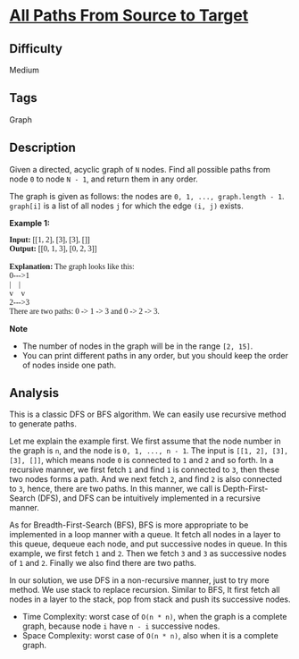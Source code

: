 # [All Paths From Source to Target](https://leetcode.com/problems/all-paths-from-source-to-target/)

## Difficulty

Medium

## Tags

Graph

## Description

Given a directed, acyclic graph of `N` nodes.  Find all possible paths from node `0` to node `N - 1`, and return them in any order.

The graph is given as follows:  the nodes are `0, 1, ..., graph.length - 1`.  `graph[i]` is a list of all nodes `j` for which the edge `(i, j)` exists.

**Example 1:** 
<pre style="font-family: consolas">
<b>Input:</b> [[1, 2], [3], [3], []]
<b>Output:</b> [[0, 1, 3], [0, 2, 3]]

<b>Explanation:</b> The graph looks like this:
0--->1
|    |
v    v
2--->3
There are two paths: 0 -> 1 -> 3 and 0 -> 2 -> 3.
</pre>

**Note**
- The number of nodes in the graph will be in the range `[2, 15]`.
- You can print different paths in any order, but you should keep the order of nodes inside one path.

## Analysis

This is a classic DFS or BFS algorithm. We can easily use recursive method to generate paths.

Let me explain the example first. We first assume that the node number in the graph is `n`, and the node is `0, 1, ..., n - 1`. The input is `[[1, 2], [3], [3], []]`, which means node `0` is connected to `1` and `2` and so forth. In a recursive manner, we first fetch `1` and find `1` is connected to `3`, then these two nodes forms a path. And we next fetch `2`, and find `2` is also connected to `3`, hence, there are two paths. In this manner, we call is Depth-First-Search (DFS), and DFS can be intuitively implemented in a recursive manner.

As for Breadth-First-Search (BFS), BFS is more appropriate to be implemented in a loop manner with a queue. It fetch all nodes in a layer to this queue, dequeue each node, and put successive nodes in queue. In this example, we first fetch `1` and `2`. Then we fetch `3` and `3` as successive nodes of `1` and `2`. Finally we also find there are two paths.

In our solution, we use DFS in a non-recursive manner, just to try more method. We use stack to replace recursion. Similar to BFS, It first fetch all nodes in a layer to the stack, pop from stack and push its successive nodes.

- Time Complexity: worst case of `O(n * n)`, when the graph is a complete graph, because node `i` have `n - i` successive nodes.
- Space Complexity: worst case of `O(n * n)`, also when it is a complete graph.
